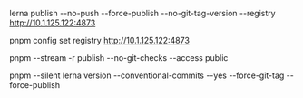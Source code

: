 lerna publish --no-push --force-publish --no-git-tag-version --registry http://10.1.125.122:4873


pnpm config set registry http://10.1.125.122:4873


pnpm --stream -r publish  --no-git-checks --access public


pnpm --silent lerna version --conventional-commits --yes --force-git-tag --force-publish
